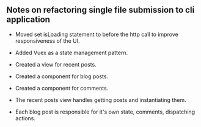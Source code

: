 ## Notes on refactoring single file submission to cli application

- Moved set isLoading statement to before the http call to improve responsiveness of the UI.

- Added Vuex as a state management pattern.

- Created a view for recent posts.
- Created a component for blog posts.
- Created a component for comments.

- The recent posts view handles getting posts and instantiating them.

- Each blog post is responsible for it's own state, comments, dispatching actions.
